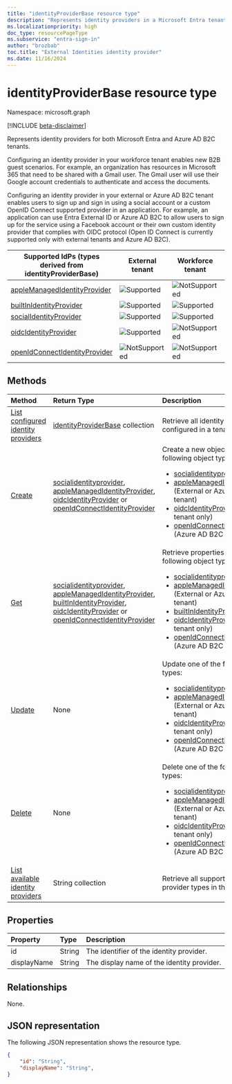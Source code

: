 ```yaml
---
title: "identityProviderBase resource type"
description: "Represents identity providers in a Microsoft Entra tenant and an Azure AD B2C tenant."
ms.localizationpriority: high
doc_type: resourcePageType
ms.subservice: "entra-sign-in"
author: "brozbab"
toc.title: "External Identities identity provider"
ms.date: 11/16/2024
---
```


# identityProviderBase resource type

Namespace: microsoft.graph

[!INCLUDE [beta-disclaimer](../../includes/beta-disclaimer.md)]

Represents identity providers for both Microsoft Entra and Azure AD B2C tenants.

Configuring an identity provider in your workforce tenant enables new B2B guest scenarios. For example, an organization has resources in Microsoft 365 that need to be shared with a Gmail user. The Gmail user will use their Google account credentials to authenticate and access the documents.

Configuring an identity provider in your external or Azure AD B2C tenant enables users to sign up and sign in using a social account or a custom OpenID Connect supported provider in an application. For example, an application can use Entra External ID or Azure AD B2C to allow users to sign up for the service using a Facebook account or their own custom identity provider that complies with OIDC protocol (Open ID Connect is currently supported only with external tenants and Azure AD B2C).

| Supported  IdPs (types derived from identityProviderBase)                      | External tenant     | Workforce tenant    | Azure AD B2C tenant |
|--------------------------------------------------------------------------------|---------------------|---------------------|---------------------|
| [appleManagedIdentityProvider](../resources/applemanagedidentityprovider.md)   | ![Supported][Yes]   | ![NotSupported][No] | ![Supported][Yes]   |
| [builtInIdentityProvider](../resources/builtinidentityprovider.md)             | ![Supported][Yes]   | ![Supported][Yes]   | ![Supported][Yes]   |
| [socialIdentityProvider](../resources/socialidentityprovider.md)               | ![Supported][Yes]   | ![Supported][Yes]   | ![Supported][Yes]   |
| [oidcIdentityProvider](../resources/oidcidentityprovider.md)                   | ![Supported][Yes]   | ![NotSupported][No] | ![NotSupported][No] |
| [openIdConnectIdentityProvider](../resources/openidconnectidentityprovider.md) | ![NotSupported][No] | ![NotSupported][No] | ![Supported][Yes]   |

## Methods

| Method       | Return Type  |Description|
|:---------------|:--------|:----------|
|[List configured identity providers](../api/identitycontainer-list-identityproviders.md)|[identityProviderBase](../resources/identityproviderbase.md) collection|Retrieve all identity providers configured in a tenant.|
|[Create](../api/identitycontainer-post-identityproviders.md)| [socialidentityprovider](../resources/socialidentityprovider.md), [appleManagedIdentityProvider](../resources/applemanagedidentityprovider.md), [oidcIdentityProvider](../resources/oidcidentityprovider.md) or [openIdConnectIdentityProvider](../resources/openidconnectidentityprovider.md) |Create a new object of one of the following object types: <br/><ul><li> [socialidentityprovider](../resources/socialidentityprovider.md) <li>[appleManagedIdentityProvider](../resources/applemanagedidentityprovider.md) (External or Azure AD B2C tenant)<li>[oidcIdentityProvider](../resources/oidcidentityprovider.md) (External tenant only)</li><li> [openIdConnectIdentityProvider](../resources/openidconnectidentityprovider.md) (Azure AD B2C tenant only) </li></ul>|
|[Get](../api/identityproviderbase-get.md) |[socialidentityprovider](../resources/socialidentityprovider.md), [appleManagedIdentityProvider](../resources/applemanagedidentityprovider.md), [builtInIdentityProvider](../resources/builtinidentityprovider.md), [oidcIdentityProvider](../resources/oidcidentityprovider.md) or [openIdConnectIdentityProvider](../resources/openidconnectidentityprovider.md) | Retrieve properties of one of the following object types: <br/><ul><li> [socialidentityprovider](../resources/socialidentityprovider.md) <li> [appleManagedIdentityProvider](../resources/applemanagedidentityprovider.md) (External or Azure AD B2C tenant) <li> [builtInIdentityProvider](../resources/builtinidentityprovider.md)<li>[oidcIdentityProvider](../resources/oidcidentityprovider.md) (External tenant only)</li> <li> [openIdConnectIdentityProvider](../resources/openidconnectidentityprovider.md) (Azure AD B2C tenant only) </li></ul>|
|[Update](../api/identityproviderbase-update.md)|None|Update one of the following object types: <ul><li> [socialidentityprovider](../resources/socialidentityprovider.md) <li>[appleManagedIdentityProvider](../resources/applemanagedidentityprovider.md) (External or Azure AD B2C tenant)<li>[oidcIdentityProvider](../resources/oidcidentityprovider.md) (External tenant only)</li><li> [openIdConnectIdentityProvider](../resources/openidconnectidentityprovider.md) (Azure AD B2C tenant only) </li></ul>|
|[Delete](../api/identityproviderbase-delete.md)|None|Delete one of the following object types: <br/><ul><li> [socialidentityprovider](../resources/socialidentityprovider.md)<li>[appleManagedIdentityProvider](../resources/applemanagedidentityprovider.md) (External or Azure AD B2C tenant)<li>[oidcIdentityProvider](../resources/oidcidentityprovider.md) (External tenant only)</li><li> [openIdConnectIdentityProvider](../resources/openidconnectidentityprovider.md) (Azure AD B2C tenant only)</li></ul>|
|[List available identity providers](../api/identityproviderbase-availableprovidertypes.md)|String collection|Retrieve all supported identity provider types in the tenant.|

## Properties

|Property|Type|Description|
|:---------------|:--------|:----------|
|id|String|The identifier of the identity provider.|
|displayName|String|The display name of the identity provider.|

## Relationships
None.

## JSON representation

The following JSON representation shows the resource type.

<!-- {
  "blockType": "resource",
  "@odata.type": "microsoft.graph.identityProviderBase"
} -->

```json
{
    "id": "String",
    "displayName": "String",
}
```


[Yes]: /graph/images/yesandnosymbols/greencheck.svg
[No]: /graph/images/yesandnosymbols/no.svg